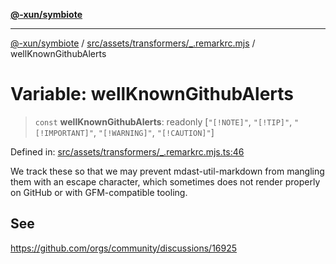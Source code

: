 [**@-xun/symbiote**](../../../../../README.md)

***

[@-xun/symbiote](../../../../../README.md) / [src/assets/transformers/\_.remarkrc.mjs](../README.md) / wellKnownGithubAlerts

# Variable: wellKnownGithubAlerts

> `const` **wellKnownGithubAlerts**: readonly \[`"[!NOTE]"`, `"[!TIP]"`, `"[!IMPORTANT]"`, `"[!WARNING]"`, `"[!CAUTION]"`\]

Defined in: [src/assets/transformers/\_.remarkrc.mjs.ts:46](https://github.com/Xunnamius/symbiote/blob/02e289a9c890d4a9fb9b9f17fa7e8731f4ab9d2b/src/assets/transformers/_.remarkrc.mjs.ts#L46)

We track these so that we may prevent mdast-util-markdown from mangling them
with an escape character, which sometimes does not render properly on GitHub
or with GFM-compatible tooling.

## See

https://github.com/orgs/community/discussions/16925
